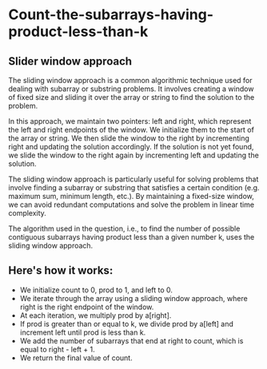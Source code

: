 # Count-the-subarrays-having-product-less-than-k
## Slider window approach
The sliding window approach is a common algorithmic technique used for dealing with subarray or substring problems. It involves creating a window of fixed size and sliding it over the array or string to find the solution to the problem.

In this approach, we maintain two pointers: left and right, which represent the left and right endpoints of the window. We initialize them to the start of the array or string. We then slide the window to the right by incrementing right and updating the solution accordingly. If the solution is not yet found, we slide the window to the right again by incrementing left and updating the solution.

The sliding window approach is particularly useful for solving problems that involve finding a subarray or substring that satisfies a certain condition (e.g. maximum sum, minimum length, etc.). By maintaining a fixed-size window, we can avoid redundant computations and solve the problem in linear time complexity.

The algorithm used in the question, i.e., to find the number of possible contiguous subarrays having product less than a given number k, uses the sliding window approach.

## Here's how it works:

- We initialize count to 0, prod to 1, and left to 0.
- We iterate through the array using a sliding window approach, where right is the right endpoint of the window.
- At each iteration, we multiply prod by a[right].
- If prod is greater than or equal to k, we divide prod by a[left] and increment left until prod is less than k.
- We add the number of subarrays that end at right to count, which is equal to right - left + 1.
- We return the final value of count.
